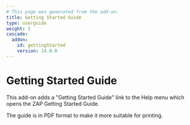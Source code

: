 ```yaml
---
# This page was generated from the add-on.
title: Getting Started Guide
type: userguide
weight: 1
cascade:
  addon:
    id: gettingStarted
    version: 14.0.0
---
```


# Getting Started Guide

This add-on adds a "Getting Started Guide" link to the Help menu which opens the ZAP Getting Started Guide.

The guide is in PDF format to make it more suitable for printing.
